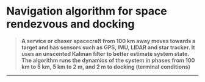 # **Navigation algorithm for space rendezvous and docking** 

> **A service or chaser spacecraft from 100 km away moves towards a target and has sensors such as GPS, IMU, LIDAR and star tracker. It uses an unscented Kalman filter to better estimate system state. The algorithm runs the dynamics of the system in phases from 100 km to 5 km, 5 km to 2 m, and 2 m to docking (terminal conditions)**  

---
